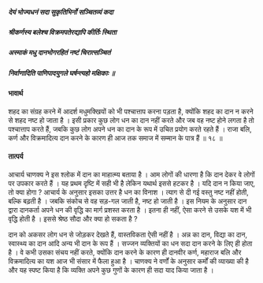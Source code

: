 ##### देयं भोज्यधनं सदा सुकृतिभिर्नो सञ्चितव्यं कदा
##### श्रीकर्णस्य बलेश्च विक्रमपतेरद्यापि कीर्तिः स्थिता
##### अस्माकं मधु दानभोगरहितं नष्टं चिरात्सञ्चितं
##### निर्वाणादिति पाणिपादयुगले घर्षन्त्यहो मक्षिकाः ॥

#### भावार्थ

शहद का संग्रह करने में आदर्श मधुमक्खियों को भी पश्चात्ताप करना पड़ता है, क्योंकि शहद का दान न करने से शहद नष्ट हो जाता है । इसी प्रकार कुछ लोग धन का दान नहीं करते और जब वह नष्ट होने लगता है तो पश्चात्ताप करते हैं, जबकि कुछ लोग अपने धन का दान के रूप में उचित प्रयोग करते रहते हैं । राजा बलि, कर्ण और विक्रमादित्य दान करने के कारण ही आज तक समाज में सम्मान के पात्र हैं ॥ १८ ॥

#### तात्पर्य

आचार्य चाणक्य ने इस श्लोक में दान का माहात्म्य बताया है । आम लोगों की धारणा है कि दान देकर वे लोगों पर उपकार करते हैं । यह प्रथम दृष्टि में सही भी है लेकिन यथार्थ इससे हटकर है । यदि दान न किया जाए, तो क्या होगा ? आचार्य के अनुसार इसका उत्तर है धन का विनाश । त्याग से दी गई वस्तु नष्ट नहीं होती, बल्कि बढ़ती है । जबकि संकोच से वह सड़-गल जाती है, नष्ट हो जाती है । इस नियम के अनुसार दान द्वारा दानकर्ता अपने धन की वृद्धि का मार्ग प्रशस्त करता है । इतना ही नहीं, ऐसा करने से उसके यश में भी वृद्धि होती है । इससे श्रेष्ठ सौदा और क्या हो सकता है ?

दान को अकसर लोग धन से जोड़कर देखते हैं, वास्तविकता ऐसी नहीं है । अन्न का दान, विद्या का दान, स्वास्थ्य का दान आदि अन्य भी दान के रूप हैं । सज्जन व्यक्तियों का धन सदा दान करने के लिए ही होता है । वे कभी उसका संचय नहीं करते, क्योंकि दान करने के कारण ही दानवीर कर्ण, महाराज बलि और विक्रमादित्य का यश आज भी संसार में फैला हुआ है । चाणक्य ने वर्णों के अनुसार कर्मों की व्याख्या की है और यह स्पष्ट किया है कि व्यक्ति अपने कुछ गुणों के कारण ही सदा याद किया जाता है ।